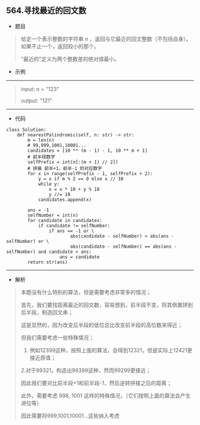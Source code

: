 564.寻找最近的回文数
----------
 - 题目
> 
> 给定一个表示整数的字符串 n ，返回与它最近的回文整数（不包括自身）。如果不止一个，返回较小的那个。
>
> “最近的”定义为两个整数差的绝对值最小。
>
 - 示例
 ----------
> input: n = "123"
>
> output: "121"
 ----------
 - 代码
> 
>
    class Solution:
        def nearestPalindromic(self, n: str) -> str:
            m = len(n)
            # 99,999,1001,10001...
            candidates = [10 ** (m - 1) - 1, 10 ** m + 1]
            # 前半段数字
            selfPrefix = int(n[:(m + 1) // 2])
            # 拼接 前半+1，前半-1 的对应数字
            for x in range(selfPrefix - 1, selfPrefix + 2):
                y = x if m % 2 == 0 else x // 10
                while y:
                    x = x * 10 + y % 10
                    y //= 10
                candidates.append(x)
    
            ans = -1
            selfNumber = int(n)
            for candidate in candidates:
                if candidate != selfNumber:
                    if ans == -1 or \
                            abs(candidate - selfNumber) < abs(ans - selfNumber) or \
                            abs(candidate - selfNumber) == abs(ans - selfNumber) and candidate < ans:
                        ans = candidate
            return str(ans)

 ----------
 - 解析
 > 
> 本题没有什么特别的算法，但是需要考虑非常多的情况；
> 
> 首先，我们要找距离最近的回文数，容易想到，前半段不变，将其倒置拼到后半段，制造回文串；
> 
> 这是显然的，因为改变后半段的低位总比改变前半段的高位数来得近；
> 
> 但我们需要考虑一些特殊情况；
> 
> 1. 例如12399这种，按照上面的算法，会得到12321，但是实际上12421更接近原值；
 > 
> 2.对于99321，构造出99399这种，然而99299更接近；
> 
> 因此我们要对比前半段+1和前半段-1，然后逆转拼接之后的距离；
> 
> 此外，需要考虑 998, 1001 这样的特殊情况，（它们按照上面的算法会产生进位等）
> 
> 因此需要将999,1001,10001...这些纳入考虑
